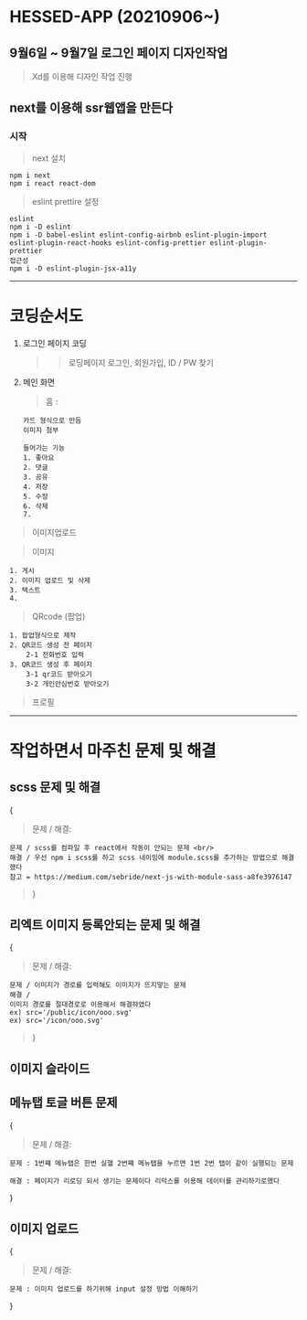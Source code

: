 # HESSED-APP (20210906~)

## 9월6일 ~ 9월7일 로그인 페이지 디자인작업

> Xd를 이용해 디자인 작업 진행

## next를 이용해 ssr웹앱을 만든다

### 시작

> next 설치

    npm i next
    npm i react react-dom

> eslint prettire 설정

    eslint
    npm i -D eslint
    npm i -D babel-eslint eslint-config-airbnb eslint-plugin-import eslint-plugin-react-hooks eslint-config-prettier eslint-plugin-prettier
    접근성
    npm i -D eslint-plugin-jsx-a11y

---

# 코딩순서도

1.  로그인 페이지 코딩

    > > 로딩페이지
    > > 로그인, 회원가입, ID / PW 찾기

2.  메인 화면

    > 홈 :

        카드 형식으로 만듬
        이미지 첨부

        들어가는 기능
        1. 좋아요
        2. 댓글
        3. 공유
        4. 저장
        5. 수정
        6. 삭제
        7.

> 이미지업로드

> 이미지

    1. 게시
    2. 이미지 업로드 및 삭제
    3. 텍스트
    4.

> QRcode (팝업)

    1. 팝업형식으로 제작
    2. QR코드 생성 전 페이지
        2-1 전화번호 입력
    3. QR코드 생성 후 페이지
        3-1 qr코드 받아오기
        3-2 개인안심번호 받아오기

> 프로필

---

# 작업하면서 마주친 문제 및 해결

## scss 문제 및 해결

{

> 문제 / 해결:

    문제 / scss를 컴파일 후 react에서 작동이 안되는 문제 <br/>
    해결 / 우선 npm i scss를 하고 scss 네이밍에 module.scss를 추가하는 방법으로 해결했다
    참고 = https://medium.com/sebride/next-js-with-module-sass-a8fe3976147

> }

## 리엑트 이미지 등록안되는 문제 및 해결

{

> 문제 / 해결:

    문제 / 이미지가 경로를 입력해도 이미지가 뜨지앟는 문제
    해결 /
    이미지 경로를 절대경로로 이용해서 해결햐였다
    ex) src='/public/icon/ooo.svg'
    ex) src='/icon/ooo.svg'

> }

## 이미지 슬라이드

## 메뉴탭 토글 버튼 문제

{

> 문제 / 해결:

    문제 : 1번쨰 메뉴탭은 한번 실핼 2번쨰 메뉴탭을 누르면 1번 2번 탭이 같이 실행되는 문제

    해결 : 페이지가 리로딩 되서 생기는 문제이다 리덕스를 이용해 데이터를 관리하기로했다

}

## 이미지 업로드

{

> 문제 / 해결:

    문제 : 이미지 업로드를 하기위해 input 설정 방법 이해하기

}
